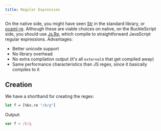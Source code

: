 ```yaml
---
title: Regular Expression
---
```


On the native side, you might have seen [Str](https://reasonml.github.io/api/Str.html) in the standard library, or [ocaml-re](https://github.com/ocaml/ocaml-re). Although these are viable choices on native, on the BuckleScript side, you should use [Js.Re](https://bucklescript.github.io/bucklescript/api/Js.Re.html), which compile to straightforward JavaScript regular expressions. Advantages:

- Better unicode support
- No library overhead
- No extra compilation output (it's all `external`s that get compiled away)
- Same performance characteristics than JS regex, since it basically compiles to it

## Creation

We have a shorthand for creating the regex:

```ocaml
let f = [%bs.re "/b/g"]
```

Output:

```js
var f = /b/g
```
